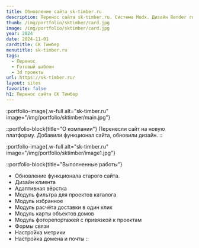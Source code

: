 ```yaml
---
title: Обновление сайта sk-timber.ru
description: Перенос сайта sk-timber.ru. Система Modx. Дизайн Render room.
thumb: /img/portfolio/sktimber/card.jpg
image: /img/portfolio/sktimber/card.jpg
year: 2024
date: 2024-11-01
cardtitle: СК Тимбер
menutitle: sk-timber.ru
tags:
  - Перенос
  - Готовый шаблон
  - 3d проекты
url: https://sk-timber.ru/
layout: sites
favorite: false
h1: Перенос сайта СК Тимбер
---
```


:portfolio-image{.w-full alt="sk-timber.ru" image="/img/portfolio/sktimber/main.jpg"}

::portfolio-block{title="О компании"}
Перенесли сайт на новую платформу. Добавили функционал сайта, обновили дизайн.
::

:portfolio-image{.w-full alt="sk-timber.ru" image="/img/portfolio/sktimber/image1.jpg"}

::portfolio-block{title="Выполненные работы"}
- Обновление функционала старого сайта. 
- Дизайн клиента
- Адаптивная вёрстка
- Модуль фильтра для проектов каталога
- Модуль избранное
- Модуль расчёта доставки в один клик
- Модуль карты объектов домов
- Модуль фоторепортажей с привязкой к проектам
- Формы связи
- Настройка метрики
- Настройка домена и почты
::
